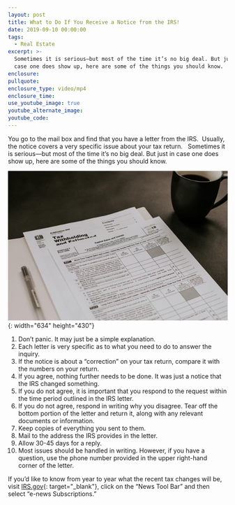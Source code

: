 ```yaml
---
layout: post
title: What to Do If You Receive a Notice from the IRS!
date: 2019-09-10 00:00:00
tags:
  - Real Estate
excerpt: >-
  Sometimes it is serious—but most of the time it’s no big deal. But just in
  case one does show up, here are some of the things you should know.
enclosure:
pullquote:
enclosure_type: video/mp4
enclosure_time:
use_youtube_image: true
youtube_alternate_image:
youtube_code:
---
```


You go to the mail box and find that you have a letter from the IRS. &nbsp;Usually, the notice covers a very specific issue about your tax return. &nbsp; Sometimes it is serious—but most of the time it’s no big deal. But just in case one does show up, here are some of the things you should know.

![](/uploads/unnamed-2.png){: width="634" height="430"}

1. Don’t panic. It may just be a simple explanation.
2. Each letter is very specific as to what you need to do to answer the inquiry.
3. If the notice is about a “correction” on your tax return, compare it with the numbers on your return.
4. If you agree, nothing further needs to be done. It was just a notice that the IRS changed something.
5. If you do not agree, it is important that you respond to the request within the time period outlined in the IRS letter.
6. If you do not agree, respond in writing why you disagree. Tear off the bottom portion of the letter and return it, along with any relevant documents or information.
7. Keep copies of everything you sent to them.
8. Mail to the address the IRS provides in the letter.
9. Allow 30-45 days for a reply.
10. Most issues should be handled in writing. However, if you have a question, use the phone number provided in the upper right-hand corner of the letter.

If you’d like to know from year to year what the recent tax changes will be, visit [IRS.gov](https://www.irs.gov/){: target="_blank"}, click on the “News Tool Bar” and then select “e-news Subscriptions.”